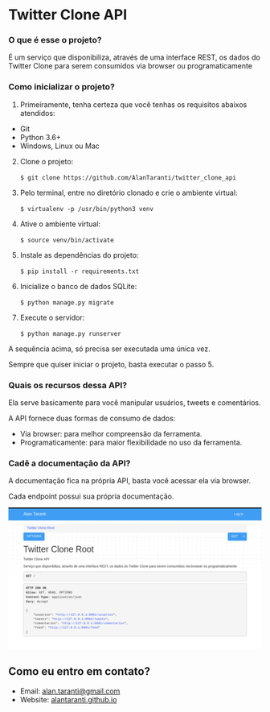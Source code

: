 # Twitter Clone API

### O que é esse o projeto?

É um serviço que disponibiliza, através de uma interface REST, os dados do Twitter Clone para serem consumidos via browser ou programaticamente

### Como inicializar o projeto?

1. Primeiramente, tenha certeza que você tenhas os requisitos abaixos atendidos:
- Git
- Python 3.6+
- Windows, Linux ou Mac

2. Clone o projeto:

    `$ git clone https://github.com/AlanTaranti/twitter_clone_api`

3. Pelo terminal, entre no diretório clonado e crie o ambiente virtual:

    `$ virtualenv -p /usr/bin/python3 venv`

4. Ative o ambiente virtual:

    `$ source venv/bin/activate`

5. Instale as dependências do projeto:

	`$ pip install -r requirements.txt`
	
6. Inicialize o banco de dados SQLite:
    
    `$ python manage.py migrate` 

7. Execute o servidor:
    
    `$ python manage.py runserver` 

A sequência acima, só precisa ser executada uma única vez.

Sempre que quiser iniciar o projeto, basta executar o passo 5.

### Quais os recursos dessa API?

Ela serve basicamente para você manipular usuários, tweets e comentários.

A API fornece duas formas de consumo de dados:
- Via browser: para melhor compreensão da ferramenta.
- Programaticamente: para maior flexibilidade no uso da ferramenta.

### Cadê a documentação da API?

A documentação fica na própria API, basta você acessar ela via browser.

Cada endpoint possui sua própria documentação.

![Tela Principal](./res/tela_twitter_clone_api.png)

## Como eu entro em contato?
* Email: [alan.taranti@gmail.com](mailto:alan.taranti@gmail.com)
* Website: <a href="http://alantaranti.github.io" target="_blank">alantaranti.github.io</a>
